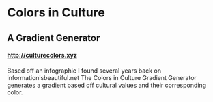 # Colors in Culture
## A Gradient Generator
#### http://culturecolors.xyz

Based off an infographic I found several years back on informationisbeautiful.net
The Colors in Culture Gradient Generator generates a gradient based off cultural values and their corresponding color.

